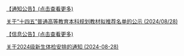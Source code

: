 

[【通知公告】(点击查看更多)](https://jwc.cuit.edu.cn/tzgg.htm)

[关于“十四五”普通高等教育本科规划教材拟推荐名单的公示 (2024/08/28)](https://jwc.cuit.edu.cn/info/1161/2987.htm)



[【信息公告】(点击查看更多)](https://www.cuit.edu.cn/xw/xxgg.htm)

[关于2024级新生体检安排的通知 (2024-08-28)](https://www.cuit.edu.cn/info/1089/53177.htm)



